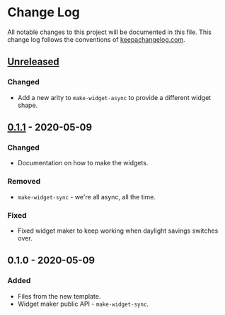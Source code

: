# Change Log
All notable changes to this project will be documented in this file. This change log follows the conventions of [keepachangelog.com](http://keepachangelog.com/).

## [Unreleased]
### Changed
- Add a new arity to `make-widget-async` to provide a different widget shape.

## [0.1.1] - 2020-05-09
### Changed
- Documentation on how to make the widgets.

### Removed
- `make-widget-sync` - we're all async, all the time.

### Fixed
- Fixed widget maker to keep working when daylight savings switches over.

## 0.1.0 - 2020-05-09
### Added
- Files from the new template.
- Widget maker public API - `make-widget-sync`.

[Unreleased]: https://github.com/your-name/clojure-tutorial/compare/0.1.1...HEAD
[0.1.1]: https://github.com/your-name/clojure-tutorial/compare/0.1.0...0.1.1
